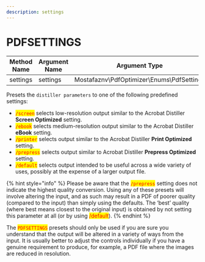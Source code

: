 ```yaml
---
description: settings
---
```


# PDFSETTINGS

| Method Name | Argument Name | Argument Type                             |
| ----------- | ------------- | ----------------------------------------- |
| settings    | settings      | Mostafaznv\PdfOptimizer\Enums\PdfSettings |

Presets the `distiller parameters` to one of the following predefined settings:

* <mark style="color:red;">`/screen`</mark> selects low-resolution output similar to the Acrobat Distiller **Screen Optimized** setting.
* <mark style="color:red;">`/ebook`</mark> selects medium-resolution output similar to the Acrobat Distiller **eBook** setting.
* <mark style="color:red;">`/printer`</mark> selects output similar to the Acrobat Distiller **Print Optimized** setting.
* <mark style="color:red;">`/prepress`</mark> selects output similar to Acrobat Distiller **Prepress Optimized** setting.
* <mark style="color:red;">`/default`</mark> selects output intended to be useful across a wide variety of uses, possibly at the expense of a larger output file.



{% hint style="info" %}
Please be aware that the <mark style="color:red;">`/prepress`</mark> setting does not indicate the highest quality conversion. Using any of these presets will involve altering the input, and as such may result in a PDF of poorer quality (compared to the input) than simply using the defaults. The ‘best’ quality (where best means closest to the original input) is obtained by not setting this parameter at all (or by using <mark style="color:red;">/default</mark>).
{% endhint %}



The <mark style="color:red;">`PDFSETTINGS`</mark> presets should only be used if you are sure you understand that the output will be altered in a variety of ways from the input. It is usually better to adjust the controls individually if you have a genuine requirement to produce, for example, a PDF file where the images are reduced in resolution.



